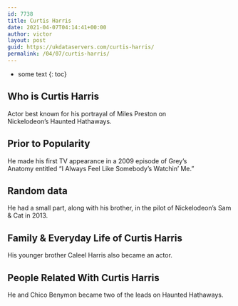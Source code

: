 ```yaml
---
id: 7738
title: Curtis Harris
date: 2021-04-07T04:14:41+00:00
author: victor
layout: post
guid: https://ukdataservers.com/curtis-harris/
permalink: /04/07/curtis-harris/
---
```


* some text
{: toc}


## Who is Curtis Harris



Actor best known for his portrayal of Miles Preston on Nickelodeon&#8217;s Haunted Hathaways.

                
                
                
## Prior to Popularity



He made his first TV appearance in a 2009 episode of Grey&#8217;s Anatomy entitled &#8220;I Always Feel Like Somebody&#8217;s Watchin&#8217; Me.&#8221;

                
                
                
## Random data



He had a small part, along with his brother, in the pilot of Nickelodeon&#8217;s Sam & Cat in 2013.

                
                
                
## Family & Everyday Life of Curtis Harris



His younger brother Caleel Harris also became an actor.

                
                
                
## People Related With Curtis Harris



He and Chico Benymon became two of the leads on Haunted Hathaways.

                
              
            
          
          
          